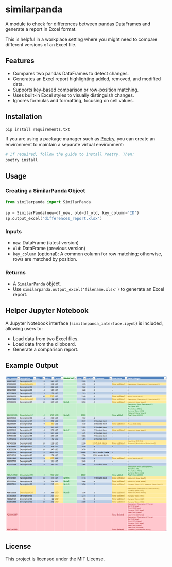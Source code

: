 # similarpanda

A module to check for differences between pandas DataFrames and generate a report in Excel format.

This is helpful in a workplace setting where you might need to compare different versions of an Excel file.

## Features

- Compares two pandas DataFrames to detect changes.
- Generates an Excel report highlighting added, removed, and modified data.
- Supports key-based comparison or row-position matching.
- Uses built-in Excel styles to visually distinguish changes.
- Ignores formulas and formatting, focusing on cell values.

## Installation

```bash
pip install requirements.txt
```
If you are using a package manager such as [Poetry](https://python-poetry.org/docs/#installation), you can create an environment to maintain a separate virtual environment:
```bash
# If required, follow the guide to install Poetry. Then:
poetry install
```

## Usage

### Creating a SimilarPanda Object

```python
from similarpanda import SimilarPanda

sp = SimilarPanda(new=df_new, old=df_old, key_column='ID')
sp.output_excel('differences_report.xlsx')
```

### Inputs

- `new`: DataFrame (latest version)
- `old`: DataFrame (previous version)
- `key_column` (optional): A common column for row matching; otherwise, rows are matched by position.

### Returns

- A `SimilarPanda` object.
- Use `similarpanda.output_excel('filename.xlsx')` to generate an Excel report.

## Helper Jupyter Notebook

A Jupyter Notebook interface (`similarpanda_interface.ipynb`) is included, allowing users to:

- Load data from two Excel files.
- Load data from the clipboard.
- Generate a comparison report.

## Example Output

![Example output](example.png)


## License

This project is licensed under the MIT License.

